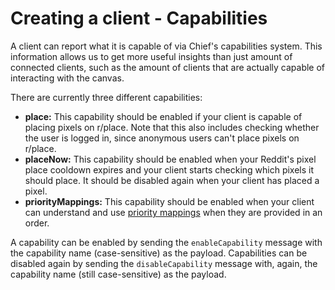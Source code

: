 # Creating a client - Capabilities

A client can report what it is capable of via Chief's capabilities system. This information allows us to get more useful
insights than just amount of connected clients, such as the amount of clients that are actually capable of interacting
with the canvas.

There are currently three different capabilities:

- **place:** This capability should be enabled if your client is capable of placing pixels on r/place. Note that this
  also includes checking whether the user is logged in, since anonymous users can't place pixels on r/place.
- **placeNow:** This capability should be enabled when your Reddit's pixel place cooldown expires and your client starts
  checking which pixels it should place. It should be disabled again when your client has placed a pixel.
- **priorityMappings:** This capability should be enabled when your client can understand and
  use [priority mappings](PRIORITY-MAPPINGS.md) when they are provided in an order.

A capability can be enabled by sending the `enableCapability` message with the capability name (case-sensitive) as the
payload. Capabilities can be disabled again by sending the `disableCapability` message with, again, the capability name (still
case-sensitive) as the payload.
